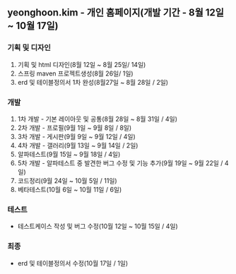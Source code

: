 ## yeonghoon.kim - 개인 홈페이지(개발 기간 - 8월 12일 ~ 10월 17일)


### 기획 및 디자인
1. 기획 및 html 디자인(8월 12일 ~ 8월 25일/ 14일)
2. 스프링 maven 프로젝트생성(8월 26일/ 1일)
3. erd 및 테이블정의서 1차 완성(8월27일 ~ 8월 28일 / 2일)


### 개발
1. 1차 개발 - 기본 레이아웃 및 공통(8월 28일 ~ 8월 31일 / 4일)
2. 2차 개발 - 프로필(9월 1일 ~ 9월 8일 / 8일)
3. 3차 개발 - 게시판(9월 9일 ~ 9월 12일 / 4일)
4. 4차 개발 - 갤러리(9월 13일 ~ 9월 14일 / 2일)
5. 알파테스트(9월 15일 ~ 9월 18일 / 4일)
6. 5차 개발 - 알파테스트 중 발견한 버그 수정 및 기능 추가(9월 19일 ~ 9월 22일 / 4일)
7. 코드정리(9월 24일 ~ 10월 5일 / 11일)
8. 베타테스트(10월 6일 ~ 10월 11일 / 6일)


### 테스트
+ 테스트케이스 작성 및 버그 수정(10월 12일 ~ 10월 15일 / 4일)


### 최종
+ erd 및 테이블정의서 수정(10월 17일 / 1일)
